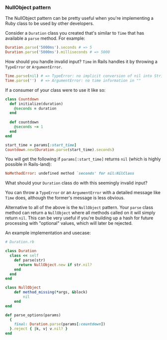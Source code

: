 <!-- Ruby -->

### NullObject pattern

The NullObject pattern can be pretty useful when you're implementing a Ruby class to be used by other developers.

Consider a `Duration` class you created that's similar to `Time` that has available a `parse` method. For example: 

```ruby
Duration.parse('5000ms').seconds # => 5
Duration.parse('5000ms').milliseconds # => 5000
```

How should you handle invalid input? `Time` in Rails handles it by throwing a `TypeError` or `ArgumentError`.

```ruby
Time.parse(nil) # => TypeError: no implicit conversion of nil into String
Time.parse('')  # => ArgumentError: no time information in ""
```

If a consumer of your class were to use it like so:

```ruby
class Countdown
  def initialize(duration)
    @seconds = duration
  end
  
  def countdown
    @seconds -= 1
  end
end

start_time = params[:start_time]
Countdown.new(Duration.parse(start_time).seconds)
```
You will get the following if `params[:start_time]` returns `nil` (which is highly possible in Rails-land):

```ruby
NoMethodError: undefined method `seconds' for nil:NilClass
```

What should your `Duration` class do with this seemingly invalid input?

You can throw a `TypeError` or an `ArgumentError` with a detailed message like `Time` does, although the former's message is less obvious.

Alternative to all of the above is the `NullObject` pattern. Your `parse` class method can return a `NullObject` where all methods called on it will simply return `nil`. This can be very useful if you're building up a hash for future processing with "optional" values, which will later be rejected.

An example implementation and usecase:

```ruby
# Duration.rb

class Duration
  class << self
    def parse(str)
      return NullObject.new if str.nil?
    end
  end
end

class NullObject
	def method_missing(*args, &block)
		nil
	end
end

def parse_options(params)
  {
    final: Duration.parse(params[:countdown])
  }.reject { |k, v| v.nil? }
end
```